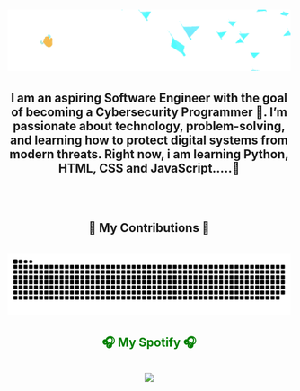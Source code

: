
<h1 align="center">
    <img src="https://github.com/vglennlq7/vglennlq7/blob/main/intro.gif" width="1000" />
</h1>


<h2 align="center">I am an aspiring Software Engineer with the goal of becoming a Cybersecurity Programmer 🎯. I’m passionate about technology, problem-solving, and learning how to protect digital systems from modern threats. Right now, i am learning Python, HTML, CSS and JavaScript.....🚀 </h2>

<br/>
<br>
<div align="center">
  <h2>🐍 My Contributions 🐍</h2>
  <br>
  <img alt="snake eating my contributions" src="https://raw.githubusercontent.com/salesp07/salesp07/output/github-contribution-grid-snake.svg" />
  <br/>
</div>
<div align=center>
<h2 style="color: #008000;">🎧 My Spotify 🎧</h2>
<br>
<a href="https://open.spotify.com/user/31u6nvuhmbkiomuyjloy3vidtiea">
    <img src="https://spotify-playground-tawny.vercel.app/api/spotify">
<a/>
<div/>

